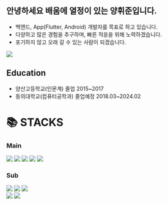 ## 안녕하세요 배움에 열정이 있는 양휘준입니다. 
- 백엔드, App(Flutter, Android) 개발자를 목표로 하고 있습니다.
- 다양하고 많은 경험을 추구하며, 빠른 적응을 위해 노력하겠습니다.
- 포기하지 않고 오래 갈 수 있는 사람이 되겠습니다.

[<img src="https://img.shields.io/badge/Tistory-000000?style=for-the-badge&logo=tistory&logoColor=white">](https://dambi0.tistory.com/)


## Education
- 양산고등학교(인문계) 졸업 2015~2017
- 동의대학교(컴퓨터공학과) 졸업예정 2018.03~2024.02


<div align=left><h1>📚 STACKS</h1></div>

<div align=left>
  <h3>Main</h3>
  <img src="https://img.shields.io/badge/java-007396?style=for-the-badge&logo=java&logoColor=white"> 
  <img src="https://img.shields.io/badge/javascript-F7DF1E?style=for-the-badge&logo=javascript&logoColor=black"> 
  <img src="https://img.shields.io/badge/flutter-02569B?style=for-the-badge&logo=flutter&logoColor=white">
  <img src="https://img.shields.io/badge/github-181717?style=for-the-badge&logo=github&logoColor=white">
  <img src="https://img.shields.io/badge/oracle-F80000?style=for-the-badge&logo=oracle&logoColor=white"> 
  
  <h3>Sub</h3>

  <img src="https://img.shields.io/badge/html5-E34F26?style=for-the-badge&logo=html5&logoColor=white"> 
  <img src="https://img.shields.io/badge/css-1572B6?style=for-the-badge&logo=css3&logoColor=white"> 
  <img src="https://img.shields.io/badge/mariaDB-003545?style=for-the-badge&logo=mariaDB&logoColor=white"> 
  <!-- <img src="https://img.shields.io/badge/firebase-FFCA28?style=for-the-badge&logo=firebase&logoColor=white"> -->
  <!-- <img src="https://img.shields.io/badge/spring-6DB33F?style=for-the-badge&logo=spring&logoColor=white"> -->
  <br>

  <img src="https://img.shields.io/badge/apache tomcat-F8DC75?style=for-the-badge&logo=apachetomcat&logoColor=white">
  <img src="https://img.shields.io/badge/Android Studio-3DDC84?style=for-the-badge&logo=Android Studio&logoColor=white"/>
  
  <br>
</div>

